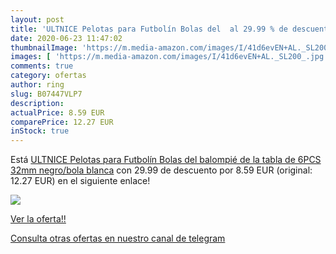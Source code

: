 ```yaml
---
layout: post
title: 'ULTNICE Pelotas para Futbolín Bolas del  al 29.99 % de descuento'
date: 2020-06-23 11:47:02
thumbnailImage: 'https://m.media-amazon.com/images/I/41d6evEN+AL._SL200_.jpg'
images: [ 'https://m.media-amazon.com/images/I/41d6evEN+AL._SL200_.jpg' ]
comments: true
category: ofertas
author: ring
slug: B07447VLP7
description:
actualPrice: 8.59 EUR
comparePrice: 12.27 EUR
inStock: true
---
```


Está [ULTNICE Pelotas para Futbolín Bolas del balompié de la tabla de 6PCS 32mm negro/bola blanca](https://www.amazon.com/dp/B07447VLP7/?tag=redken08-20) con 29.99 de descuento por 8.59 EUR (original: 12.27 EUR) en el siguiente enlace!

[![](https://m.media-amazon.com/images/I/41d6evEN+AL._SL200_.jpg)](https://www.amazon.com/dp/B07447VLP7/?tag=redken08-20)

[Ver la oferta!!](https://www.amazon.com/dp/B07447VLP7/?tag=redken08-20)

[Consulta otras ofertas en nuestro canal de telegram](https://t.me/s/ofertas25)
